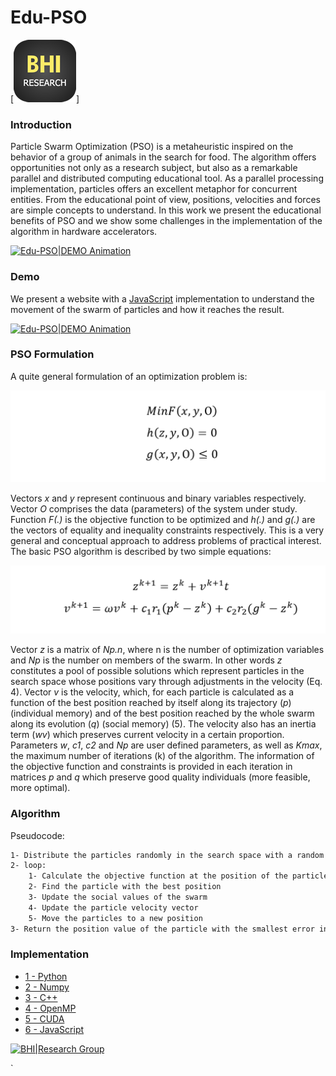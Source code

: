 # Edu-PSO

[![BHI|Research Group](https://github.com/BHI-Research/Edu-PSO/blob/master/DEMO/logoBHI.png?raw=true)]

### Introduction

Particle Swarm Optimization (PSO) is a metaheuristic inspired on the behavior of a group of animals in the search for food. The algorithm offers opportunities not only as a research subject, but also as a remarkable parallel and distributed computing educational tool. As a parallel processing implementation, particles offers an excellent metaphor for concurrent entities. From the educational point of view, positions, velocities and forces are simple concepts to understand. In this work we present the educational benefits of PSO and we show some challenges in the implementation of the algorithm in hardware accelerators.

[![Edu-PSO|DEMO Animation](https://github.com/BHI-Research/Edu-PSO/blob/master/img/parti.png?raw=true)](https://bhi-research.github.io/)

### Demo

We present a website with a [JavaScript](https://github.com/BHI-Research/Edu-PSO/tree/master/DEMO) implementation to understand the movement of the swarm of particles and how it reaches the result.

[![Edu-PSO|DEMO Animation](https://github.com/BHI-Research/Edu-PSO/blob/master/img/EduPSODEMO.gif?raw=true)](https://bhi-research.github.io/)


### PSO Formulation

A quite general formulation of an optimization problem is:

[![Edu-PSO|DEMO Ecuation 1](https://github.com/BHI-Research/Edu-PSO/blob/master/img/e1.png?raw=true)](https://bhi-research.github.io/)

Vectors  *x* and *y* represent continuous and binary variables respectively. Vector  *O* comprises the data (parameters) of the system under study. Function *F(.)* is the  objective function to be optimized and *h(.)* and *g(.)* are the vectors of equality and inequality constraints respectively. This is a very general and conceptual approach to address problems of practical interest. The basic PSO algorithm is described by two simple equations:

[![Edu-PSO|DEMO Ecuation 2](https://github.com/BHI-Research/Edu-PSO/blob/master/img/e2.png?raw=true)](https://bhi-research.github.io/)

Vector  *z* is a matrix of *Np.n*, where n is the number of optimization variables and *Np* is the number on members of the swarm. In other words *z* constitutes a pool of possible solutions which represent particles in the search space whose positions vary through adjustments in the velocity (Eq. 4). Vector *v* is the velocity, which, for each particle is calculated as a function of the best position reached by itself along its trajectory (*p*) (individual memory) and of the best position reached by the whole swarm along its evolution (*q*) (social memory) (5). The velocity also has an inertia term (*wv*) which preserves current velocity in a certain proportion. Parameters *w*, *c1*, *c2* and *Np* are user defined parameters, as well as *Kmax*, the maximum number of iterations (k) of the algorithm. The information of the objective function and constraints is provided in each iteration in matrices *p* and *q* which preserve good quality individuals (more feasible, more optimal). 



### Algorithm

Pseudocode:
```sh
1- Distribute the particles randomly in the search space with a random velocity value.
2- loop:
    1- Calculate the objective function at the position of the particle
    2- Find the particle with the best position
    3- Update the social values of the swarm
    4- Update the particle velocity vector
    5- Move the particles to a new position
3- Return the position value of the particle with the smallest error in the calculation of the objective function
```

### Implementation

- [1 - Python](https://github.com/BHI-Research/Edu-PSO/tree/master/1-Python)
- [2 - Numpy](https://github.com/BHI-Research/Edu-PSO/tree/master/2-Numpy)
- [3 - C++](https://github.com/BHI-Research/Edu-PSO/tree/master/3-C%2B%2B)
- [4 - OpenMP](https://github.com/BHI-Research/Edu-PSO/tree/master/4-OpenMP)
- [5 - CUDA](https://github.com/BHI-Research/Edu-PSO/tree/master/5-CUDA)
- [6 - JavaScript](https://github.com/BHI-Research/Edu-PSO/tree/master/6-JavaScript)



[![BHI|Research Group](https://github.com/BHI-Research/Edu-PSO/blob/master/DEMO/logBHI.png?raw=true)](https://bhi-research.github.io/)




`

